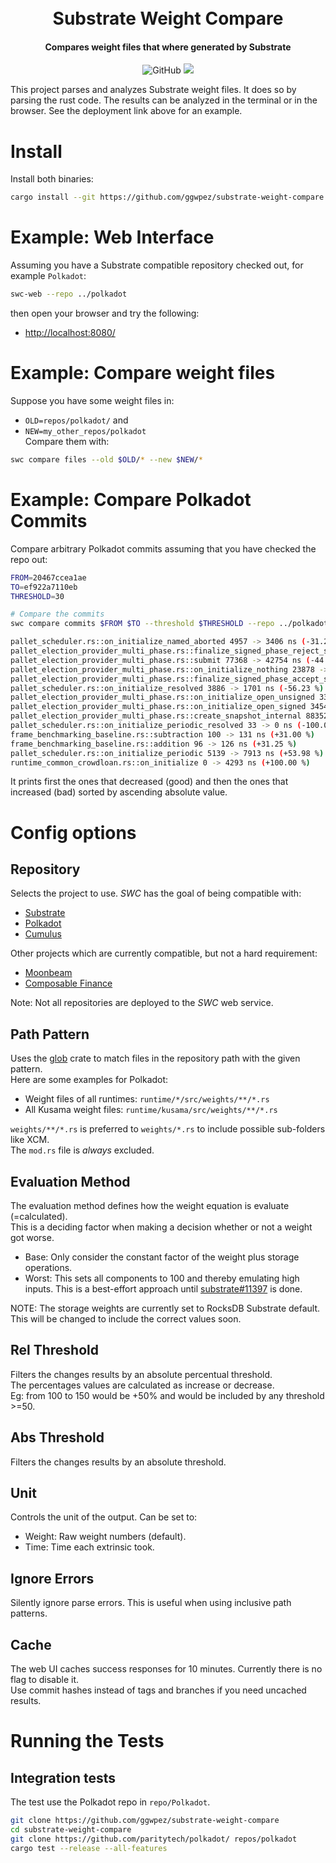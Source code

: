 <h1 align="center"><br>
    Substrate Weight Compare
<br></h1>

<h4 align="center">Compares weight files that where generated by Substrate</h4>

<p align="center">
  <img alt="GitHub" src="https://img.shields.io/github/license/ggwpez/substrate-weight-compare">
  <a href="https://weights.tasty.limo/">
    <img src="https://weights.tasty.limo/version/badge"/>
  </a>
</p>

This project parses and analyzes Substrate weight files. It does so by parsing the rust code. The results can be analyzed in the terminal or in the browser. See the deployment link above for an example.

# Install

Install both binaries:

```sh
cargo install --git https://github.com/ggwpez/substrate-weight-compare swc swc_web
```

# Example: Web Interface

Assuming you have a Substrate compatible repository checked out, for example `Polkadot`:

```sh
swc-web --repo ../polkadot
```

then open your browser and try the following:
- [http://localhost:8080/](http://localhost:8080/)

# Example: Compare weight files

Suppose you have some weight files in:
- `OLD=repos/polkadot/` and
- `NEW=my_other_repos/polkadot`   
Compare them with:

```sh
swc compare files --old $OLD/* --new $NEW/*
```

# Example: Compare Polkadot Commits

Compare arbitrary Polkadot commits assuming that you have checked the repo out:

```sh
FROM=20467ccea1ae
TO=ef922a7110eb
THRESHOLD=30

# Compare the commits
swc compare commits $FROM $TO --threshold $THRESHOLD --repo ../polkadot

pallet_scheduler.rs::on_initialize_named_aborted 4957 -> 3406 ns (-31.29 %)
pallet_election_provider_multi_phase.rs::finalize_signed_phase_reject_solution 33389 -> 19348 ns (-42.05 %)
pallet_election_provider_multi_phase.rs::submit 77368 -> 42754 ns (-44.74 %)
pallet_election_provider_multi_phase.rs::on_initialize_nothing 23878 -> 12324 ns (-48.39 %)
pallet_election_provider_multi_phase.rs::finalize_signed_phase_accept_solution 50596 -> 25888 ns (-48.83 %)
pallet_scheduler.rs::on_initialize_resolved 3886 -> 1701 ns (-56.23 %)
pallet_election_provider_multi_phase.rs::on_initialize_open_unsigned 33568 -> 12320 ns (-63.30 %)
pallet_election_provider_multi_phase.rs::on_initialize_open_signed 34547 -> 12500 ns (-63.82 %)
pallet_election_provider_multi_phase.rs::create_snapshot_internal 8835233 -> 47360 ns (-99.46 %)
pallet_scheduler.rs::on_initialize_periodic_resolved 33 -> 0 ns (-100.00 %)
frame_benchmarking_baseline.rs::subtraction 100 -> 131 ns (+31.00 %)
frame_benchmarking_baseline.rs::addition 96 -> 126 ns (+31.25 %)
pallet_scheduler.rs::on_initialize_periodic 5139 -> 7913 ns (+53.98 %)
runtime_common_crowdloan.rs::on_initialize 0 -> 4293 ns (+100.00 %)
```
It prints first the ones that decreased (good) and then the ones that increased (bad) sorted by ascending absolute value.

# Config options

## Repository

Selects the project to use. *SWC* has the goal of being compatible with:
- [Substrate]
- [Polkadot]
- [Cumulus]

Other projects which are currently compatible, but not a hard requirement:
- [Moonbeam]
- [Composable Finance]

Note: Not all repositories are deployed to the *SWC* web service.

## Path Pattern

Uses the [glob](https://docs.rs/glob/latest/glob/) crate to match files in the repository path with the given pattern.  
Here are some examples for Polkadot:  
- Weight files of all runtimes: `runtime/*/src/weights/**/*.rs`
- All Kusama weight files: `runtime/kusama/src/weights/**/*.rs`

`weights/**/*.rs` is preferred to `weights/*.rs` to include possible sub-folders like XCM.  
The `mod.rs` file is *always* excluded.  

## Evaluation Method

The evaluation method defines how the weight equation is evaluate (=calculated).  
This is a deciding factor when making a decision whether or not a weight got worse.

- Base: Only consider the constant factor of the weight plus storage operations.
- Worst: This sets all components to 100 and thereby emulating high inputs. This is a best-effort approach until [substrate#11397](https://github.com/paritytech/substrate/issues/11397) is done.

NOTE: The storage weights are currently set to RocksDB Substrate default.  
This will be changed to include the correct values soon.
## Rel Threshold

Filters the changes results by an absolute percentual threshold.  
The percentages values are calculated as increase or decrease.  
Eg: from 100 to 150 would be +50% and would be included by any threshold >=50.

## Abs Threshold

Filters the changes results by an absolute threshold.

## Unit

Controls the unit of the output. Can be set to:
- Weight: Raw weight numbers (default).
- Time: Time each extrinsic took.

## Ignore Errors

Silently ignore parse errors. This is useful when using inclusive path patterns.

## Cache

The web UI caches success responses for 10 minutes. Currently there is no flag to disable it.  
Use commit hashes instead of tags and branches if you need uncached results.

# Running the Tests



## Integration tests

The test use the Polkadot repo in `repo/Polkadot`.

```sh
git clone https://github.com/ggwpez/substrate-weight-compare
cd substrate-weight-compare
git clone https://github.com/paritytech/polkadot/ repos/polkadot
cargo test --release --all-features
```

<!-- LINKS -->
[Substrate]: https://github.com/paritytech/substrate
[Polkadot]: https://github.com/paritytech/polkadot
[Cumulus]: https://github.com/paritytech/cumulus
[Moonbeam]: https://github.com/PureStake/moonbeam
[Composable Finance]: https://github.com/ComposableFi/composable
